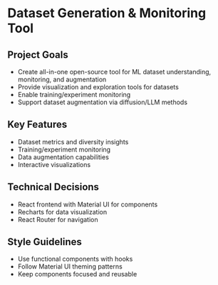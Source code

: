 # Dataset Generation & Monitoring Tool

## Project Goals
- Create all-in-one open-source tool for ML dataset understanding, monitoring, and augmentation
- Provide visualization and exploration tools for datasets
- Enable training/experiment monitoring
- Support dataset augmentation via diffusion/LLM methods

## Key Features
- Dataset metrics and diversity insights
- Training/experiment monitoring
- Data augmentation capabilities
- Interactive visualizations

## Technical Decisions
- React frontend with Material UI for components
- Recharts for data visualization
- React Router for navigation

## Style Guidelines
- Use functional components with hooks
- Follow Material UI theming patterns
- Keep components focused and reusable
